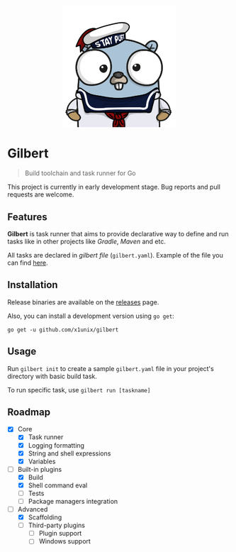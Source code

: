 <p align="center"><img src="docs/assets/gilbert.png" width="256"></p>

# Gilbert

> Build toolchain and task runner for Go

This project is currently in early development stage. Bug reports and pull requests are welcome.

## Features

**Gilbert** is task runner that aims to provide declarative way to define and run tasks like in other projects like _Gradle_, _Maven_ and etc.

All tasks are declared in *gilbert file* (`gilbert.yaml`). Example of the file you can find [here](https://github.com/x1unix/gilbert/blob/master/gilbert.yaml).

## Installation

Release binaries are available on the [releases](https://github.com/x1unix/gilbert/releases) page.

Also, you can install a development version using `go get`:

```
go get -u github.com/x1unix/gilbert
```

## Usage

Run `gilbert init` to create a sample `gilbert.yaml` file in your project's directory with basic build task.

To run specific task, use `gilbert run [taskname]`

## Roadmap

- [x] Core 
  - [x] Task runner
  - [x] Logging formatting
  - [x] String and shell expressions
  - [x] Variables
- [ ] Built-in plugins
  - [x] Build
  - [x] Shell command eval
  - [ ] Tests
  - [ ] Package managers integration
- [ ] Advanced
  - [x] Scaffolding
  - [ ] Third-party plugins
    - [ ] Plugin support
    - [ ] Windows support
